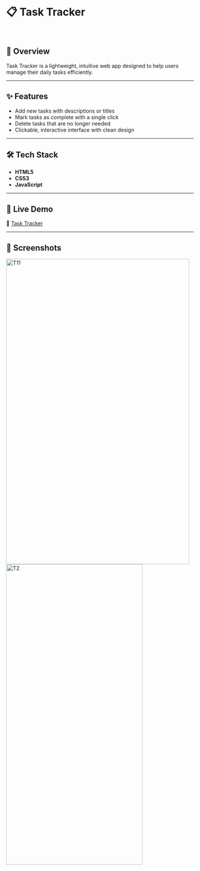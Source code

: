 # 📋 Task Tracker  

<br> 

## 📖 Overview  
Task Tracker is a lightweight, intuitive web app designed to help users manage their daily tasks efficiently.

---

## ✨ Features  
- Add new tasks with descriptions or titles  
- Mark tasks as complete with a single click  
- Delete tasks that are no longer needed  
- Clickable, interactive interface with clean design  

---

## 🛠 Tech Stack  
- **HTML5**  
- **CSS3**  
- **JavaScript**  

---

## 🚀 Live Demo  
🔗 [Task Tracker](https://rejiz-task-tracker.netlify.app/)

---

## 📸 Screenshots  
<img width="492" height="820" alt="T11" src="https://github.com/user-attachments/assets/47635f56-1807-45ad-ba2d-4307c105d4ab" /> <img width="366" height="807" alt="T2" src="https://github.com/user-attachments/assets/fab950b0-47f7-42d8-b94a-eac255bab6ec" />

```markdown

